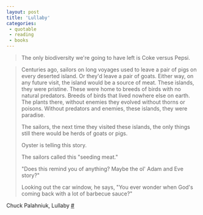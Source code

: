 ```yaml
---
layout: post
title: 'Lullaby'
categories:
 - quotable
 - reading
 - books
---
```


> The only biodiversity we're going to have left is Coke versus Pepsi.

> Centuries ago, sailors on long voyages used to leave a pair of pigs on every deserted island. Or they'd leave a pair of goats. Either way, on any future visit, the island would be a source of meat. These islands, they were pristine. These were home to breeds of birds with no natural predators. Breeds of birds that lived nowhere else on earth. The plants there, without enemies they evolved without thorns or poisons. Without predators and enemies, these islands, they were paradise.  
>  
> The sailors, the next time they visited these islands, the only things still there would be herds of goats or pigs.  
>  
> Oyster is telling this story.  
>  
> The sailors called this "seeding meat."  
>  
> "Does this remind you of anything? Maybe the ol' Adam and Eve story?"  
>  
> Looking out the car window, he says, "You ever wonder when God's coming back with a lot of barbecue sauce?"

Chuck Palahniuk, Lullaby [#](https://www.goodreads.com/quotes/241466-you-ever-wonder-when-god-s-coming-back-with-a-lot)
